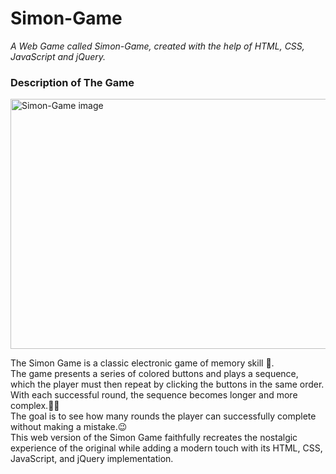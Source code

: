 # Simon-Game
<em> A Web Game called Simon-Game, created with the help of HTML, CSS, JavaScript and jQuery. </em>

### Description of The Game
<img src="https://github.com/StefanHristov1997/Simon-Game/assets/133797718/85278882-d039-4ba6-8820-b34ec91b9074" alt="Simon-Game image" height="400px" width="800px"/>

The Simon Game is a classic electronic game of memory skill 🤔. <br>
The game presents a series of colored buttons and plays a sequence, which the player must then repeat by clicking the buttons in the same order. <br>
With each successful round, the sequence becomes longer and more complex.😮‍💨 <br>
The goal is to see how many rounds the player can successfully complete without making a mistake.😉 <br>
This web version of the Simon Game faithfully recreates the nostalgic experience of the original while adding a modern touch with its HTML, CSS, JavaScript, and jQuery implementation.
